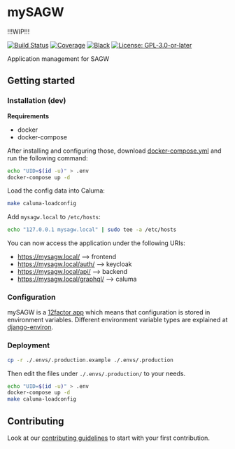 # mySAGW

!!!WIP!!!

[![Build Status](https://github.com/adfinis-sygroup/mySAGW/workflows/Tests/badge.svg)](https://github.com/adfinis-sygroup/mySAGW/actions?query=workflow%3ATests)
[![Coverage](https://img.shields.io/badge/coverage-100%25-brightgreen.svg)](https://github.com/adfinis-sygroup/mySAGW/blob/master/api/setup.cfg#L53)
[![Black](https://img.shields.io/badge/code%20style-black-000000.svg)](https://github.com/adfinis-sygroup/mySAGW)
[![License: GPL-3.0-or-later](https://img.shields.io/github/license/adfinis-sygroup/mySAGW)](https://spdx.org/licenses/GPL-3.0-or-later.html)

Application management for SAGW

## Getting started

### Installation (dev)

**Requirements**
* docker
* docker-compose

After installing and configuring those, download [docker-compose.yml](https://raw.githubusercontent.com/adfinis-sygroup/mysagw/master/docker-compose.yml) and run the following command:

```bash
echo "UID=$(id -u)" > .env
docker-compose up -d
```

Load the config data into Caluma:

```bash
make caluma-loadconfig
```

Add `mysagw.local` to `/etc/hosts`:

```bash
echo "127.0.0.1 mysagw.local" | sudo tee -a /etc/hosts
```

You can now access the application under the following URIs:

 - https://mysagw.local/ --> frontend
 - https://mysagw.local/auth/ --> keycloak
 - https://mysagw.local/api/ --> backend
 - https://mysagw.local/graphql/ --> caluma

### Configuration

mySAGW is a [12factor app](https://12factor.net/) which means that configuration is stored in environment variables.
Different environment variable types are explained at [django-environ](https://github.com/joke2k/django-environ#supported-types).


### Deployment

```bash
cp -r ./.envs/.production.example ./.envs/.production
```

Then edit the files under `./.envs/.production/` to your needs.

```bash
echo "UID=$(id -u)" > .env
docker-compose up -d
make caluma-loadconfig
```

## Contributing

Look at our [contributing guidelines](CONTRIBUTING.md) to start with your first contribution.
